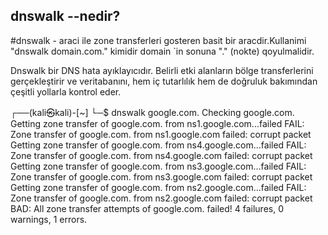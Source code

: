 ## dnswalk --nedir?

#dnswalk - araci ile zone transferleri gosteren basit bir aracdir.Kullanimi  "dnswalk domain.com." kimidir   domain `in sonuna "." (nokte) qoyulmalidir.

Dnswalk bir DNS hata ayıklayıcıdır. Belirli etki alanların bölge transferlerini gerçekleştirir ve veritabanını, hem iç tutarlılık hem de doğruluk bakımından çeşitli yollarla kontrol eder.




                                                                             
┌──(kali㉿kali)-[~]
└─$ dnswalk google.com.
Checking google.com.
Getting zone transfer of google.com. from ns1.google.com...failed
FAIL: Zone transfer of google.com. from ns1.google.com failed: corrupt packet
Getting zone transfer of google.com. from ns4.google.com...failed
FAIL: Zone transfer of google.com. from ns4.google.com failed: corrupt packet
Getting zone transfer of google.com. from ns3.google.com...failed
FAIL: Zone transfer of google.com. from ns3.google.com failed: corrupt packet
Getting zone transfer of google.com. from ns2.google.com...failed
FAIL: Zone transfer of google.com. from ns2.google.com failed: corrupt packet
BAD: All zone transfer attempts of google.com. failed!
4 failures, 0 warnings, 1 errors.
